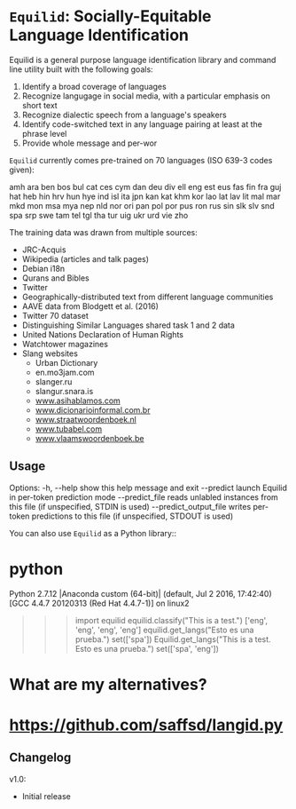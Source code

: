 # ``Equilid``: Socially-Equitable Language Identification

Equilid is a general purpose language identification library and command line utility built with the following goals:

1. Identify a broad coverage of languages
2. Recognize langugage in social media, with a particular emphasis on short text
3. Recognize dialectic speech from a language's speakers
4. Identify code-switched text in any language pairing at least at the phrase level
5. Provide whole message and per-wor 


``Equilid`` currently comes pre-trained on 70 languages (ISO 639-3 codes given):

  amh ara ben bos bul cat ces cym dan deu div ell
  eng est eus fas fin fra guj hat heb hin hrv hun
  hye ind isl ita jpn kan kat khm kor lao lat lav
  lit mal mar mkd mon msa mya nep nld nor ori pan
  pol por pus ron rus sin slk slv snd spa srp swe
  tam tel tgl tha tur uig ukr urd vie zho 

The training data was drawn from multiple sources:

* JRC-Acquis 
* Wikipedia (articles and talk pages)
* Debian i18n
* Qurans and Bibles
* Twitter
 * Geographically-distributed text from different language communities
 * AAVE data from Blodgett et al. (2016)
 * Twitter 70 dataset
* Distinguishing Similar Languages shared task 1 and 2 data
* United Nations Declaration of Human Rights
* Watchtower magazines
* Slang websites
  * Urban Dictionary
  * en.mo3jam.com
  * slanger.ru
  * slangur.snara.is
  * www.asihablamos.com
  * www.dicionarioinformal.com.br
  * www.straatwoordenboek.nl
  * www.tubabel.com
  * www.vlaamswoordenboek.be


Usage
-----


Options:
  -h, --help            show this help message and exit
  --predict             launch Equilid in per-token prediction mode
  --predict_file        reads unlabled instances from this file 
                        (if unspecified, STDIN is used)
  --predict_output_file writes per-token predictions to this file
                        (if unspecified, STDOUT is used)

You can also use ``Equilid`` as a Python library::

  # python
  Python 2.7.12 |Anaconda custom (64-bit)| (default, Jul  2 2016, 17:42:40) 
  [GCC 4.4.7 20120313 (Red Hat 4.4.7-1)] on linux2
  >>> import equilid
  >>> equilid.classify("This is a test.")
  ['eng', 'eng', 'eng', 'eng']
  >>> equilid.get_langs("Esto es una prueba.")
  set(['spa'])
  >>> Equilid.get_langs("This is a test.  Esto es una prueba.")
  set(['spa', 'eng'])






# What are my alternatives?

  # https://github.com/saffsd/langid.py



Changelog
---------
v1.0: 
  * Initial release